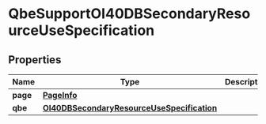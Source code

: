 
# QbeSupportOI40DBSecondaryResourceUseSpecification

## Properties
Name | Type | Description | Notes
------------ | ------------- | ------------- | -------------
**page** | [**PageInfo**](PageInfo.md) |  |  [optional]
**qbe** | [**OI40DBSecondaryResourceUseSpecification**](OI40DBSecondaryResourceUseSpecification.md) |  |  [optional]



